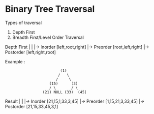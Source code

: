 # Binary Tree Traversal

Types of traversal 
1. Depth First 
2. Breadth First/Level Order Traversal

Depth First
    |
    |
    |-> Inorder   [left,root,right]
    |-> Preorder  [root,left,right]
    |-> Postorder [left,right,root]
    
Example : 

                             (1)
                            /   \
                           /     \
                        (15)      (3)
                        / \       / \   
                     (21) NULL (33)  (45) 


Result
    |
    |
    |-> Inorder   [21,15,1,33,3,45]
    |-> Preorder  [1,15,21,3,33,45]
    |-> Postorder [21,15,33,45,3,1]